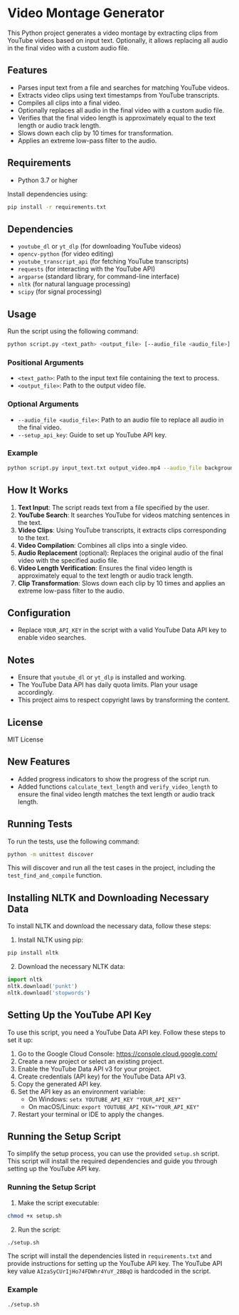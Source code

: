 # Video Montage Generator

This Python project generates a video montage by extracting clips from YouTube videos based on input text. Optionally, it allows replacing all audio in the final video with a custom audio file.

## Features
- Parses input text from a file and searches for matching YouTube videos.
- Extracts video clips using text timestamps from YouTube transcripts.
- Compiles all clips into a final video.
- Optionally replaces all audio in the final video with a custom audio file.
- Verifies that the final video length is approximately equal to the text length or audio track length.
- Slows down each clip by 10 times for transformation.
- Applies an extreme low-pass filter to the audio.

## Requirements
- Python 3.7 or higher

Install dependencies using:
```bash
pip install -r requirements.txt
```

## Dependencies
- `youtube_dl` or `yt_dlp` (for downloading YouTube videos)
- `opencv-python` (for video editing)
- `youtube_transcript_api` (for fetching YouTube transcripts)
- `requests` (for interacting with the YouTube API)
- `argparse` (standard library, for command-line interface)
- `nltk` (for natural language processing)
- `scipy` (for signal processing)

## Usage
Run the script using the following command:

```bash
python script.py <text_path> <output_file> [--audio_file <audio_file>]
```

### Positional Arguments
- `<text_path>`: Path to the input text file containing the text to process.
- `<output_file>`: Path to the output video file.

### Optional Arguments
- `--audio_file <audio_file>`: Path to an audio file to replace all audio in the final video.
- `--setup_api_key`: Guide to set up YouTube API key.

### Example
```bash
python script.py input_text.txt output_video.mp4 --audio_file background_audio.mp3
```

## How It Works
1. **Text Input**: The script reads text from a file specified by the user.
2. **YouTube Search**: It searches YouTube for videos matching sentences in the text.
3. **Video Clips**: Using YouTube transcripts, it extracts clips corresponding to the text.
4. **Video Compilation**: Combines all clips into a single video.
5. **Audio Replacement** (optional): Replaces the original audio of the final video with the specified audio file.
6. **Video Length Verification**: Ensures the final video length is approximately equal to the text length or audio track length.
7. **Clip Transformation**: Slows down each clip by 10 times and applies an extreme low-pass filter to the audio.

## Configuration
- Replace `YOUR_API_KEY` in the script with a valid YouTube Data API key to enable video searches.

## Notes
- Ensure that `youtube_dl` or `yt_dlp` is installed and working.
- The YouTube Data API has daily quota limits. Plan your usage accordingly.
- This project aims to respect copyright laws by transforming the content.

## License
MIT License

## New Features
- Added progress indicators to show the progress of the script run.
- Added functions `calculate_text_length` and `verify_video_length` to ensure the final video length matches the text length or audio track length.

## Running Tests
To run the tests, use the following command:

```bash
python -m unittest discover
```

This will discover and run all the test cases in the project, including the `test_find_and_compile` function.

## Installing NLTK and Downloading Necessary Data
To install NLTK and download the necessary data, follow these steps:

1. Install NLTK using pip:
```bash
pip install nltk
```

2. Download the necessary NLTK data:
```python
import nltk
nltk.download('punkt')
nltk.download('stopwords')
```

## Setting Up the YouTube API Key
To use this script, you need a YouTube Data API key. Follow these steps to set it up:

1. Go to the Google Cloud Console: https://console.cloud.google.com/
2. Create a new project or select an existing project.
3. Enable the YouTube Data API v3 for your project.
4. Create credentials (API key) for the YouTube Data API v3.
5. Copy the generated API key.
6. Set the API key as an environment variable:
   - On Windows: `setx YOUTUBE_API_KEY "YOUR_API_KEY"`
   - On macOS/Linux: `export YOUTUBE_API_KEY="YOUR_API_KEY"`
7. Restart your terminal or IDE to apply the changes.

## Running the Setup Script
To simplify the setup process, you can use the provided `setup.sh` script. This script will install the required dependencies and guide you through setting up the YouTube API key.

### Running the Setup Script
1. Make the script executable:
```bash
chmod +x setup.sh
```

2. Run the script:
```bash
./setup.sh
```

The script will install the dependencies listed in `requirements.txt` and provide instructions for setting up the YouTube API key. The YouTube API key value `AIzaSyCUrIjHo74FDWhr4YuY_2BBqQ` is hardcoded in the script.

### Example
```bash
./setup.sh
```
